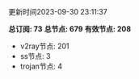 更新时间2023-09-30 23:11:37

**总订阅: 73**
**总节点: 679**
**有效节点: 208**
- v2ray节点: 201
- ss节点: 3
- trojan节点: 4
